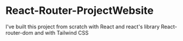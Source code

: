 # React-Router-ProjectWebsite
I've built this project from scratch with React and react's library React-router-dom and with Tailwind CSS
